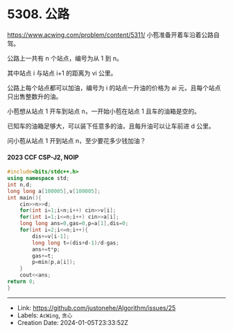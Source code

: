 # 5308. 公路

https://www.acwing.com/problem/content/5311/
小苞准备开着车沿着公路自驾。

公路上一共有 n 个站点，编号为从 1 到 n。

其中站点 i 与站点 i+1 的距离为 vi 公里。

公路上每个站点都可以加油，编号为 i 的站点一升油的价格为 ai 元，且每个站点只出售整数升的油。

小苞想从站点 1 开车到站点 n，一开始小苞在站点 1 且车的油箱是空的。

已知车的油箱足够大，可以装下任意多的油，且每升油可以让车前进 d 公里。

问小苞从站点 1 开到站点 n，至少要花多少钱加油？
#### 2023 CCF CSP-J2, NOIP
```c++
#include<bits/stdc++.h>
using namespace std;
int n,d;
long long a[100005],v[100005];
int main(){
	cin>>n>>d;
	for(int i=1;i<n;i++) cin>>v[i];
	for(int i=1;i<=n;i++) cin>>a[i];
	long long ans=0,gas=0,p=a[1],dis=0;
	for(int i=2;i<=n;i++){
		dis+=v[i-1];
		long long t=(dis+d-1)/d-gas;
		ans+=t*p;
		gas+=t;
		p=min(p,a[i]);
	}
	cout<<ans;
return 0;
}
```

---

* Link: https://github.com/justonehe/Algorithm/issues/25
* Labels: `AcWing`, `贪心`
* Creation Date: 2024-01-05T23:33:52Z
